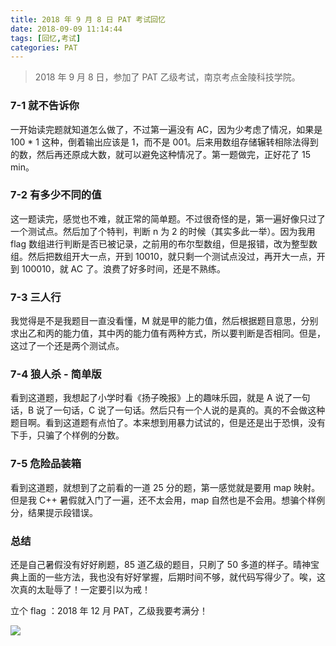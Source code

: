 ```yaml
---
title: 2018 年 9 月 8 日 PAT 考试回忆
date: 2018-09-09 11:14:44
tags: [回忆,考试]
categories: PAT
---
```


>2018 年 9 月 8 日，参加了 PAT 乙级考试，南京考点金陵科技学院。

<!--more-->

### 7-1 就不告诉你

一开始读完题就知道怎么做了，不过第一遍没有 AC，因为少考虑了情况，如果是 100 * 1 这种，倒着输出应该是 1，而不是 001。后来用数组存储辗转相除法得到的数，然后再还原成大数，就可以避免这种情况了。第一题做完，正好花了 15 min。

### 7-2 有多少不同的值

这一题读完，感觉也不难，就正常的简单题。不过很奇怪的是，第一遍好像只过了一个测试点。然后加了个特判，判断 n 为 2 的时候（其实多此一举）。因为我用 flag 数组进行判断是否已被记录，之前用的布尔型数组，但是报错，改为整型数组。然后把数组开大一点，开到 10010，就只剩一个测试点没过，再开大一点，开到 100010，就 AC 了。浪费了好多时间，还是不熟练。

### 7-3 三人行

我觉得是不是我题目一直没看懂，M 就是甲的能力值，然后根据题目意思，分别求出乙和丙的能力值，其中丙的能力值有两种方式，所以要判断是否相同。但是，这过了一个还是两个测试点。

### 7-4 狼人杀 - 简单版

看到这道题，我想起了小学时看《扬子晚报》上的趣味乐园，就是 A 说了一句话，B 说了一句话，C 说了一句话。然后只有一个人说的是真的。真的不会做这种题目啊。看到这道题有点怕了。本来想到用暴力试试的，但是还是出于恐惧，没有下手，只骗了个样例的分数。

### 7-5 危险品装箱

看到这道题，就想到了之前看的一道 25 分的题，第一感觉就是要用 map 映射。但是我 C++ 暑假就入门了一遍，还不太会用，map 自然也是不会用。想骗个样例分，结果提示段错误。

### 总结

还是自己暑假没有好好刷题，85 道乙级的题目，只刷了 50 多道的样子。晴神宝典上面的一些方法，我也没有好好掌握，后期时间不够，就代码写得少了。唉，这次真的太耻辱了！一定要引以为戒！

立个 flag ：2018 年 12 月 PAT，乙级我要考满分！

![](162-2018年9月8日-PAT-考试回忆\1.jpg)